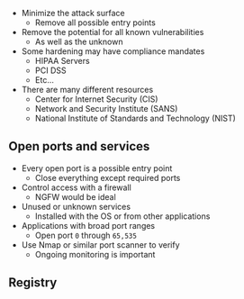 - Minimize the attack surface
	- Remove all possible entry points
- Remove the potential for all known vulnerabilities
	- As well as the unknown
- Some hardening may have compliance mandates
	- HIPAA Servers
	- PCI DSS
	- Etc...
- There are many different resources
	- Center for Internet Security (CIS)
	- Network and Security Institute (SANS)
	- National Institute of Standards and Technology (NIST)
## Open ports and services
- Every open port is a possible entry point
	- Close everything except required ports
- Control access with a firewall
	- NGFW would be ideal
- Unused or unknown services
	- Installed with the OS or from other applications
- Applications with broad port ranges
	- Open port `0` through `65,535`
- Use Nmap or similar port scanner to verify
	- Ongoing monitoring is important
## Registry
